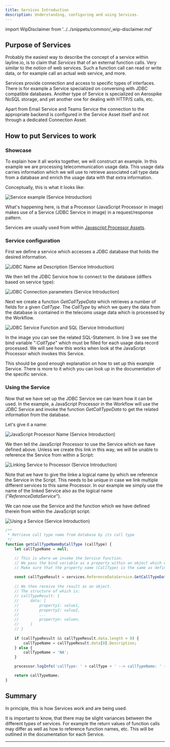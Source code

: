 ```yaml
---
title: Services Introduction
description: Understanding, configuring and using Services.
---
```


import WipDisclaimer from '../../snippets/common/_wip-disclaimer.md'

## Purpose of Services

Probably the easiest way to describe the concept of a service within layline.io, is to claim that _Services_ that of an external function calls.
Very similar to the notion of web services. 
Such a function call can read or write data, or for example call an actual web service, and more.

Services provide connection and access to specific types of interfaces. 
There is for example a Service specialized on conversing with JDBC compatible databases.
Another type of Service is specialized on Aerospike NoSQL storage, and yet another one for dealing with HTTP/S calls, etc.

Apart from Email Service and Teams Service the connection to the appropriate backend is configured in the Service Asset itself and not through a dedicated Connection Asset.

## How to put Services to work

### Showcase

To explain how it all works together, we will construct an example. 
In this example we are processing telecommunication usage data. 
This usage data carries information which we will use to retrieve associated call type data from a database and enrich the usage data with that extra information.

Conceptually, this is what it looks like:

![](.asset-service-introduction_images/109e824e.png "Service example (Service Introduction)")

What's happening here, is that a Processor (JavaScript Processor in image) makes use of a Service (JDBC Service in image) in a request/response pattern. 

Services are usually used from within [Javascript Processor Assets](../processors-flow/asset-flow-javascript).

### Service configuration

First we define a service which accesses a JDBC database that holds the desired information.

![](.asset-service-introduction_images/d839abd3.png "JDBC Name ad Description (Service Introduction)")

We then tell the JDBC Service how to connect to the database (differs based on service type):

![](.asset-service-introduction_images/c4d2ca13.png "JDBC Connection parameters (Service Introduction)")

Next we create a function _GetCallTypeData_ which retrieves a number of fields for a given _CallType_.
The _CallType_ by which we query the data from the database is contained in the telecoms usage data which is processed by the Workflow.

![](.asset-service-introduction_images/50bc5293.png "JDBC Service Function and SQL (Service Introduction)")

In the image you can see the related SQL-Statement. 
In line 3 we see the bind variable "_:CallType_" which must be filled for each usage data record processed.
We will see how this works when look at the JavaScript Processor which invokes this Service.

This should be good enough explanation on how to set up this example Service. 
There is more to it which you can look up in the documentation of the specific service. 

### Using the Service

Now that we have set up the JDBC Service we can learn how it can be used.
In the example, a JavaScript Processor in the Workflow will use the JDBC Service and invoke the function _GetCallTypeData_ to get the related information from the database. 

Let's give it a name:

![](.asset-service-introduction_images/dae88019.png "JavaScript Processor Name (Service Introduction)")

We then tell the JavaScript Processor to use the Service which we have defined above.
Unless we create this link in this way, we will be unable to reference the Service from within a Script:

![](.asset-service-introduction_images/cb415403.png "Linking Service to Processor (Service Introduction)")

Note that we have to give the linke a logical name by which we reference the Service in the Script. 
This needs to be unique in case we link multiple different services to this same Processor.
In our example we simply use the name of the linked Service also as the logical name ("_ReferenceDataService_").

We can now use the Service and the function which we have defined therein from within the JavaScript script:

![](.asset-service-introduction_images/01e4cd39.png "Using a Service (Service Introduction)")

``` js
/**
 * Retrieve call type name from database by its call type
 */
function getCallTypeNameByCallType (callType) {
    let callTypeName = null;

    // This is where we invoke the Service function.
    // We pass the bind variable as a property within an object which we pass like so: {CallType: callType}.
    // Make sure that the property name (CallType) is the same as defined in the Service. 
     
    const callTypeResult = services.ReferenceDataService.GetCallTypeData({CallType: callType});
    
    // We then receive the result as an object.
    // The structure of which is:
    // callTypeResult: {
    //     data: [
    //         property1: value1,
    //         property2: value2,
    //         ...
    //         propertyn: valuen,
    //     ]
    // }
    
    if (callTypeResult && callTypeResult.data.length > 0) {
        callTypeName = callTypeResult.data[0].Description;
    } else {
        callTypeName = 'NA';
    }

    processor.logInfo('callType: ' + callType + ' --> callTypeName: ' + callTypeName ); // DEBUG

    return callTypeName;
}
```

## Summary

In principle, this is how Services work and are being used.

It is important to know, that there may be slight variances between the different types of services.
For example the return values of function calls may differ as well as how to reference function names, etc.
This will be outlined in the documentation for each Service.

---

<WipDisclaimer></WipDisclaimer>
